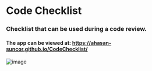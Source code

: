 # Code Checklist

### Checklist that can be used during a code review.
#### The app can be viewed at: https://ahasan-suncor.github.io/CodeChecklist/

![image](https://user-images.githubusercontent.com/84206795/220491056-df174645-9273-4ef5-bafc-37debab52f6a.png)

